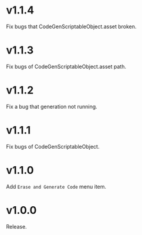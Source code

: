 # v1.1.4

Fix bugs that CodeGenScriptableObject.asset broken.

# v1.1.3

Fix bugs of CodeGenScriptableObject.asset path.

# v1.1.2

Fix a bug that generation not running.

# v1.1.1

Fix bugs of CodeGenScriptableObject.

# v1.1.0

Add `Erase and Generate Code` menu item.

# v1.0.0

Release.
